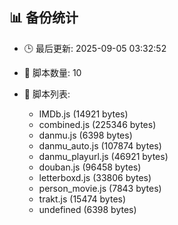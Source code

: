 ## 📊 备份统计

- 🕒 最后更新: 2025-09-05 03:32:52
- 📁 脚本数量: 10
- 📄 脚本列表:

  - IMDb.js (14921 bytes)
  - combined.js (225346 bytes)
  - danmu.js (6398 bytes)
  - danmu_auto.js (107874 bytes)
  - danmu_playurl.js (46921 bytes)
  - douban.js (96458 bytes)
  - letterboxd.js (33806 bytes)
  - person_movie.js (7843 bytes)
  - trakt.js (15474 bytes)
  - undefined (6398 bytes)
